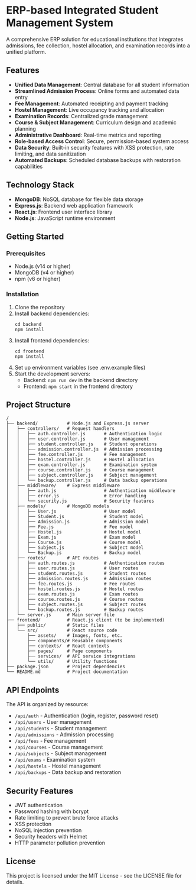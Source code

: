 # ERP-based Integrated Student Management System

A comprehensive ERP solution for educational institutions that integrates admissions, fee collection, hostel allocation, and examination records into a unified platform.

## Features

- **Unified Data Management**: Central database for all student information
- **Streamlined Admission Process**: Online forms and automated data entry
- **Fee Management**: Automated receipting and payment tracking
- **Hostel Management**: Live occupancy tracking and allocation
- **Examination Records**: Centralized grade management
- **Course & Subject Management**: Curriculum design and academic planning
- **Administrative Dashboard**: Real-time metrics and reporting
- **Role-based Access Control**: Secure, permission-based system access
- **Data Security**: Built-in security features with XSS protection, rate limiting, and data sanitization
- **Automated Backups**: Scheduled database backups with restoration capabilities

## Technology Stack

- **MongoDB**: NoSQL database for flexible data storage
- **Express.js**: Backend web application framework
- **React.js**: Frontend user interface library
- **Node.js**: JavaScript runtime environment

## Getting Started

### Prerequisites

- Node.js (v14 or higher)
- MongoDB (v4 or higher)
- npm (v6 or higher)

### Installation

1. Clone the repository
2. Install backend dependencies:
   ```
   cd backend
   npm install
   ```
3. Install frontend dependencies:
   ```
   cd frontend
   npm install
   ```
4. Set up environment variables (see .env.example files)
5. Start the development servers:
   - Backend: `npm run dev` in the backend directory
   - Frontend: `npm start` in the frontend directory

## Project Structure

```
/
├── backend/           # Node.js and Express.js server
│   ├── controllers/   # Request handlers
│   │   ├── auth.controller.js       # Authentication logic
│   │   ├── user.controller.js       # User management
│   │   ├── student.controller.js    # Student operations
│   │   ├── admission.controller.js  # Admission processing
│   │   ├── fee.controller.js        # Fee management
│   │   ├── hostel.controller.js     # Hostel allocation
│   │   ├── exam.controller.js       # Examination system
│   │   ├── course.controller.js     # Course management
│   │   ├── subject.controller.js    # Subject management
│   │   └── backup.controller.js     # Data backup operations
│   ├── middleware/    # Express middleware
│   │   ├── auth.js                  # Authentication middleware
│   │   ├── error.js                 # Error handling
│   │   └── security.js              # Security features
│   ├── models/        # MongoDB models
│   │   ├── User.js                  # User model
│   │   ├── Student.js               # Student model
│   │   ├── Admission.js             # Admission model
│   │   ├── Fee.js                   # Fee model
│   │   ├── Hostel.js                # Hostel model
│   │   ├── Exam.js                  # Exam model
│   │   ├── Course.js                # Course model
│   │   ├── Subject.js               # Subject model
│   │   └── Backup.js                # Backup model
│   ├── routes/        # API routes
│   │   ├── auth.routes.js           # Authentication routes
│   │   ├── user.routes.js           # User routes
│   │   ├── student.routes.js        # Student routes
│   │   ├── admission.routes.js      # Admission routes
│   │   ├── fee.routes.js            # Fee routes
│   │   ├── hostel.routes.js         # Hostel routes
│   │   ├── exam.routes.js           # Exam routes
│   │   ├── course.routes.js         # Course routes
│   │   ├── subject.routes.js        # Subject routes
│   │   └── backup.routes.js         # Backup routes
│   └── server.js      # Main server file
├── frontend/          # React.js client (to be implemented)
│   ├── public/        # Static files
│   └── src/           # React source code
│       ├── assets/    # Images, fonts, etc.
│       ├── components/# Reusable components
│       ├── contexts/  # React contexts
│       ├── pages/     # Page components
│       ├── services/  # API service integrations
│       └── utils/     # Utility functions
├── package.json       # Project dependencies
└── README.md          # Project documentation
```

## API Endpoints

The API is organized by resource:

- `/api/auth` - Authentication (login, register, password reset)
- `/api/users` - User management
- `/api/students` - Student management
- `/api/admissions` - Admission processing
- `/api/fees` - Fee management
- `/api/courses` - Course management
- `/api/subjects` - Subject management
- `/api/exams` - Examination system
- `/api/hostels` - Hostel management
- `/api/backups` - Data backup and restoration

## Security Features

- JWT authentication
- Password hashing with bcrypt
- Rate limiting to prevent brute force attacks
- XSS protection
- NoSQL injection prevention
- Security headers with Helmet
- HTTP parameter pollution prevention

## License

This project is licensed under the MIT License - see the LICENSE file for details.